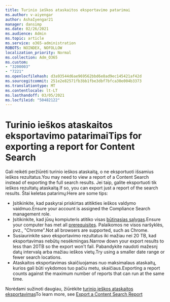 ```yaml
---
title: Turinio ieškos ataskaitos eksportavimo patarimai
ms.author: v-aiyengar
author: AshaIyengar21
manager: dansimp
ms.date: 02/26/2021
ms.audience: Admin
ms.topic: article
ms.service: o365-administration
ROBOTS: NOINDEX, NOFOLLOW
localization_priority: Normal
ms.collection: Adm_O365
ms.custom:
- "3200003"
- "7221"
ms.openlocfilehash: d3a93544d6ae969562bbd6e8ad9ec145421af42d
ms.sourcegitcommit: 251e2e82571fb3bb1fbe3dbf7bfca30e004b3373
ms.translationtype: MT
ms.contentlocale: lt-LT
ms.lasthandoff: 03/05/2021
ms.locfileid: "50482122"
---
```

# <a name="tips-for-exporting-a-report-for-content-search"></a><span data-ttu-id="e2bcf-102">Turinio ieškos ataskaitos eksportavimo patarimai</span><span class="sxs-lookup"><span data-stu-id="e2bcf-102">Tips for exporting a report for Content Search</span></span>

<span data-ttu-id="e2bcf-103">Gali reikėti peržiūrėti turinio ieškos ataskaitą, o ne eksportuoti išsamius ieškos rezultatus.</span><span class="sxs-lookup"><span data-stu-id="e2bcf-103">You may need to view a report of a Content Search instead of exporting the full search results.</span></span> <span data-ttu-id="e2bcf-104">Jei taip, galite eksportuoti tik ieškos rezultatų ataskaitą.</span><span class="sxs-lookup"><span data-stu-id="e2bcf-104">If so, you can export just a report of the search results.</span></span> <span data-ttu-id="e2bcf-105">Štai keletas patarimų:</span><span class="sxs-lookup"><span data-stu-id="e2bcf-105">Here are some tips:</span></span>

- <span data-ttu-id="e2bcf-106">Įsitikinkite, kad paskyrai priskirtas atitikties ieškos valdymo vaidmuo.</span><span class="sxs-lookup"><span data-stu-id="e2bcf-106">Ensure your account is assigned the Compliance Search management role.</span></span>
- <span data-ttu-id="e2bcf-107">Įsitikinkite, kad jūsų kompiuteris atitiko visas [būtinąsias sąlygas](https://go.microsoft.com/fwlink/?linkid=2102407).</span><span class="sxs-lookup"><span data-stu-id="e2bcf-107">Ensure your computer has met all [prerequisites](https://go.microsoft.com/fwlink/?linkid=2102407).</span></span> <span data-ttu-id="e2bcf-108">Palaikomos ne visos naršyklės, pvz., "Chrome".</span><span class="sxs-lookup"><span data-stu-id="e2bcf-108">Not all browsers are supported, such as Chrome.</span></span>
- <span data-ttu-id="e2bcf-109">Susiaurinkite savo eksportavimo rezultatus iki mažiau nei 20 TB, kad eksportavimas nebūtų nesėkmingas.</span><span class="sxs-lookup"><span data-stu-id="e2bcf-109">Narrow down your export results to less than 20TB so the export won't fail.</span></span> <span data-ttu-id="e2bcf-110">Pabandykite naudoti mažesnį datų intervalą arba mažiau ieškos vietų.</span><span class="sxs-lookup"><span data-stu-id="e2bcf-110">Try using a smaller date range or fewer search locations.</span></span>
- <span data-ttu-id="e2bcf-111">Ataskaitos eksportavimas skaičiuojamas nuo maksimalaus ataskaitų, kurios gali būti vykdomos tuo pačiu metu, skaičiaus.</span><span class="sxs-lookup"><span data-stu-id="e2bcf-111">Exporting a report counts against the maximum number of reports that can run at the same time.</span></span>

<span data-ttu-id="e2bcf-112">Norėdami sužinoti daugiau, žiūrėkite [turinio ieškos ataskaitos eksportavimas](https://go.microsoft.com/fwlink/?linkid=2102409)</span><span class="sxs-lookup"><span data-stu-id="e2bcf-112">To learn more, see [Export a Content Search Report](https://go.microsoft.com/fwlink/?linkid=2102409)</span></span>